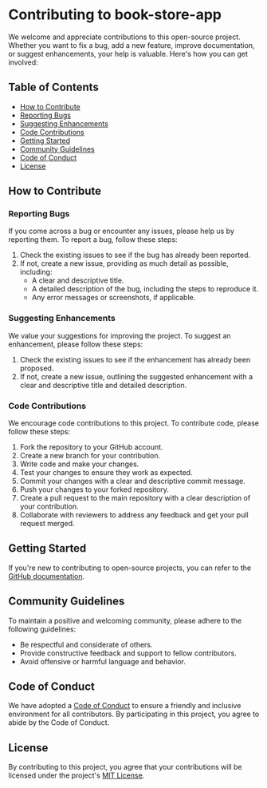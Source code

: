 # Contributing to book-store-app

We welcome and appreciate contributions to this open-source project. Whether you want to fix a bug, add a new feature, improve documentation, or suggest enhancements, your help is valuable. Here's how you can get involved:

## Table of Contents
- [How to Contribute](#how-to-contribute)
- [Reporting Bugs](#reporting-bugs)
- [Suggesting Enhancements](#suggesting-enhancements)
- [Code Contributions](#code-contributions)
- [Getting Started](#getting-started)
- [Community Guidelines](#community-guidelines)
- [Code of Conduct](#code-of-conduct)
- [License](#license)

## How to Contribute

### Reporting Bugs

If you come across a bug or encounter any issues, please help us by reporting them. To report a bug, follow these steps:

1. Check the existing issues to see if the bug has already been reported.
2. If not, create a new issue, providing as much detail as possible, including:
   - A clear and descriptive title.
   - A detailed description of the bug, including the steps to reproduce it.
   - Any error messages or screenshots, if applicable.

### Suggesting Enhancements

We value your suggestions for improving the project. To suggest an enhancement, please follow these steps:

1. Check the existing issues to see if the enhancement has already been proposed.
2. If not, create a new issue, outlining the suggested enhancement with a clear and descriptive title and detailed description.

### Code Contributions

We encourage code contributions to this project. To contribute code, please follow these steps:

1. Fork the repository to your GitHub account.
2. Create a new branch for your contribution.
3. Write code and make your changes.
4. Test your changes to ensure they work as expected.
5. Commit your changes with a clear and descriptive commit message.
6. Push your changes to your forked repository.
7. Create a pull request to the main repository with a clear description of your contribution.
8. Collaborate with reviewers to address any feedback and get your pull request merged.

## Getting Started

If you're new to contributing to open-source projects, you can refer to the [GitHub documentation](https://docs.github.com/en/github/getting-started-with-github).

## Community Guidelines

To maintain a positive and welcoming community, please adhere to the following guidelines:

- Be respectful and considerate of others.
- Provide constructive feedback and support to fellow contributors.
- Avoid offensive or harmful language and behavior.

## Code of Conduct

We have adopted a [Code of Conduct](CODE_OF_CONDUCT.md) to ensure a friendly and inclusive environment for all contributors. By participating in this project, you agree to abide by the Code of Conduct.

## License

By contributing to this project, you agree that your contributions will be licensed under the project's [MIT License](LICENSE.md).
